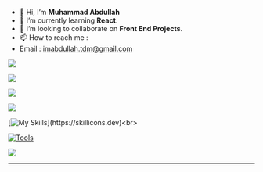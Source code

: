 - 👋 Hi, I’m **Muhammad Abdullah**
- 🌱 I’m currently learning **React**.
- 💞️ I’m looking to collaborate on **Front End Projects**.
- 📫 How to reach me :
- Email : imabdullah.tdm@gmail.com  

<!---
abdullah-dev5/abdullah-dev5 is a ✨ special ✨ repository because its `README.md` (this file) appears on your GitHub profile.
You can click the Preview link to take a look at your changes.
--->
![](http://github-profile-summary-cards.vercel.app/api/cards/profile-details?username=abdullah-dev5&theme=nord_bright)<br/>

![](https://github-readme-streak-stats.herokuapp.com/?user=abdullah-dev5&theme=nord_bright&hide_border=false)

![](https://raw.githubusercontent.com/abdullah-dev5/github-stats/master/generated/languages.svg#gh-light-mode-only)

![](https://github-readme-stats.vercel.app/api/top-langs/?username=abdullah-dev5&theme=nord_bright&hide_border=false&include_all_commits=false&count_private=false&layout=compact)<br>

[![My Skills](https://skillicons.dev/icons?i=html,css,tailwind,bootstrap,js,react,redux,nodejs,express,java,linux,bash,cpp,mongodb,mysql,sqlite,git,github,)](https://skillicons.dev)<br>

[![Tools](https://skillicons.dev/icons?i=vite,vscode,vercel,postman,idea,figma)](https://skillicons.dev)

![](https://visitcount.itsvg.in/api?id=abdullah-dev5&icon=9&color=0)

---
 
